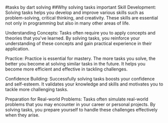 #tasks by dart solving
##Why solving tasks important
Skill Development: Solving tasks helps you develop and improve various skills such as problem-solving, critical thinking, and creativity. These skills are essential not only in programming but also in many other areas of life.

Understanding Concepts: Tasks often require you to apply concepts and theories that you've learned. By solving tasks, you reinforce your understanding of these concepts and gain practical experience in their application.

Practice: Practice is essential for mastery. The more tasks you solve, the better you become at solving similar tasks in the future. It helps you become more efficient and effective in tackling challenges.

Confidence Building: Successfully solving tasks boosts your confidence and self-esteem. It validates your knowledge and skills and motivates you to tackle more challenging tasks.

Preparation for Real-world Problems: Tasks often simulate real-world problems that you may encounter in your career or personal projects. By solving tasks, you prepare yourself to handle these challenges effectively when they arise.
